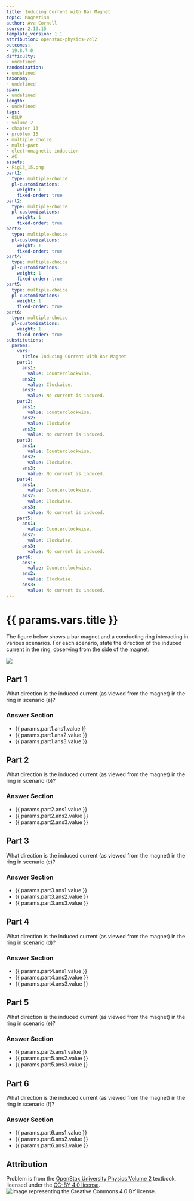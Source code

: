 ```yaml
---
title: Inducing Current with Bar Magnet
topic: Magnetism
author: Ava Cornell
source: 2.13.15
template_version: 1.1
attribution: openstax-physics-vol2
outcomes:
- 19.8.7.0
difficulty:
- undefined
randomization:
- undefined
taxonomy:
- undefined
span:
- undefined
length:
- undefined
tags:
- OSUP
- volume 2
- chapter 13
- problem 15
- multiple choice
- multi-part
- electromagnetic induction
- AC
assets:
- Fig13_15.png
part1:
  type: multiple-choice
  pl-customizations:
    weight: 1
    fixed-order: true
part2:
  type: multiple-choice
  pl-customizations:
    weight: 1
    fixed-order: true
part3:
  type: multiple-choice
  pl-customizations:
    weight: 1
    fixed-order: true
part4:
  type: multiple-choice
  pl-customizations:
    weight: 1
    fixed-order: true
part5:
  type: multiple-choice
  pl-customizations:
    weight: 1
    fixed-order: true
part6:
  type: multiple-choice
  pl-customizations:
    weight: 1
    fixed-order: true
substitutions:
  params:
    vars:
      title: Inducing Current with Bar Magnet
    part1:
      ans1:
        value: Counterclockwise.
      ans2:
        value: Clockwise.
      ans3:
        value: No current is induced.
    part2:
      ans1:
        value: Counterclockwise.
      ans2:
        value: Clockwise
      ans3:
        value: No current is induced.
    part3:
      ans1:
        value: Counterclockwise.
      ans2:
        value: Clockwise.
      ans3:
        value: No current is induced.
    part4:
      ans1:
        value: Counterclockwise.
      ans2:
        value: Clockwise.
      ans3:
        value: No current is induced.
    part5:
      ans1:
        value: Counterclockwise.
      ans2:
        value: Clockwise.
      ans3:
        value: No current is induced.
    part6:
      ans1:
        value: Counterclockwise.
      ans2:
        value: Clockwise.
      ans3:
        value: No current is induced.
---
```

# {{ params.vars.title }}
The figure below shows a bar magnet and a conducting ring interacting in various scenarios. For each scenario, state the direction of the induced current in the ring, observing from the side of the magnet.

<img src="Fig13_15.png">

## Part 1

What direction is the induced current (as viewed from the magnet) in the ring in scenario $\textrm{(a)}$?

### Answer Section

- {{ params.part1.ans1.value }}
- {{ params.part1.ans2.value }}
- {{ params.part1.ans3.value }}

## Part 2

What direction is the induced current (as viewed from the magnet) in the ring in scenario $\textrm{(b)}$?

### Answer Section

- {{ params.part2.ans1.value }}
- {{ params.part2.ans2.value }}
- {{ params.part2.ans3.value }}

## Part 3

What direction is the induced current (as viewed from the magnet) in the ring in scenario $\textrm{(c)}$?

### Answer Section

- {{ params.part3.ans1.value }}
- {{ params.part3.ans2.value }}
- {{ params.part3.ans3.value }}

## Part 4

What direction is the induced current (as viewed from the magnet) in the ring in scenario $\textrm{(d)}$?

### Answer Section

- {{ params.part4.ans1.value }}
- {{ params.part4.ans2.value }}
- {{ params.part4.ans3.value }}

## Part 5

What direction is the induced current (as viewed from the magnet) in the ring in scenario $\textrm{(e)}$?

### Answer Section

- {{ params.part5.ans1.value }}
- {{ params.part5.ans2.value }}
- {{ params.part5.ans3.value }}

## Part 6

What direction is the induced current (as viewed from the magnet) in the ring in scenario $\textrm{(f)}$?

### Answer Section

- {{ params.part6.ans1.value }}
- {{ params.part6.ans2.value }}
- {{ params.part6.ans3.value }}

## Attribution

Problem is from the [OpenStax University Physics Volume 2](https://openstax.org/details/books/university-physics-volume-2) textbook, licensed under the [CC-BY 4.0 license](https://creativecommons.org/licenses/by/4.0/).<br>![Image representing the Creative Commons 4.0 BY license.](https://raw.githubusercontent.com/firasm/bits/master/by.png)